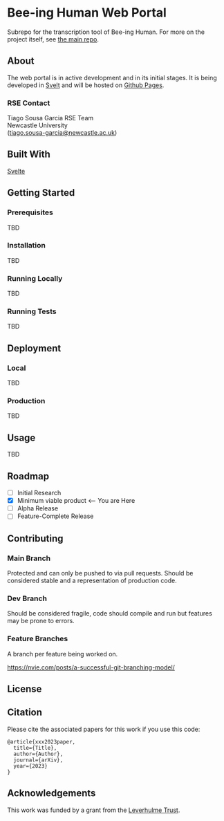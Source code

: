 # Bee-ing Human Web Portal
Subrepo for the transcription tool of Bee-ing Human. For more on the project itself, see [the main repo](https://github.com/NewcastleRSE/beeing-human).

## About

The web portal is in active development and in its initial stages. It is being developed in [Svelt](https://svelte.dev/) and will be hosted on [Github Pages](https://pages.github.com/).

### RSE Contact
Tiago Sousa Garcia
RSE Team  
Newcastle University  
([tiago.sousa-garcia@newcastle.ac.uk](mailto:tiago.sousa-garcia@newcastle.ac.uk))  

## Built With

[Svelte](https://svelte.dev/)  

## Getting Started

### Prerequisites
TBD

### Installation

TBD

### Running Locally

TBD

### Running Tests

TBD

## Deployment

### Local

TBD

### Production

TBD

## Usage

TBD

## Roadmap

- [ ] Initial Research  
- [x] Minimum viable product <-- You are Here  
- [ ] Alpha Release  
- [ ] Feature-Complete Release  

## Contributing

### Main Branch
Protected and can only be pushed to via pull requests. Should be considered stable and a representation of production code.

### Dev Branch
Should be considered fragile, code should compile and run but features may be prone to errors.

### Feature Branches
A branch per feature being worked on.

https://nvie.com/posts/a-successful-git-branching-model/

## License

## Citation

Please cite the associated papers for this work if you use this code:

```
@article{xxx2023paper,
  title={Title},
  author={Author},
  journal={arXiv},
  year={2023}
}
```


## Acknowledgements
This work was funded by a grant from the [Leverhulme Trust](https://www.leverhulme.ac.uk/).
